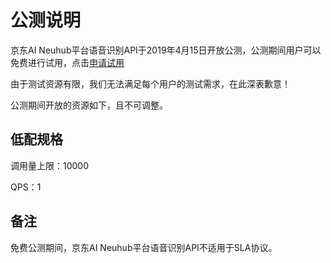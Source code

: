 # 公测说明

京东AI Neuhub平台语音识别API于2019年4月15日开放公测，公测期间用户可以免费进行试用，点击[申请试用](https://neuhub.jd.com/ai/api/speech/asr)

由于测试资源有限，我们无法满足每个用户的测试需求，在此深表歉意！

公测期间开放的资源如下，且不可调整。

## 低配规格

调用量上限：10000

QPS：1

## 备注

免费公测期间，京东AI Neuhub平台语音识别API不适用于SLA协议。